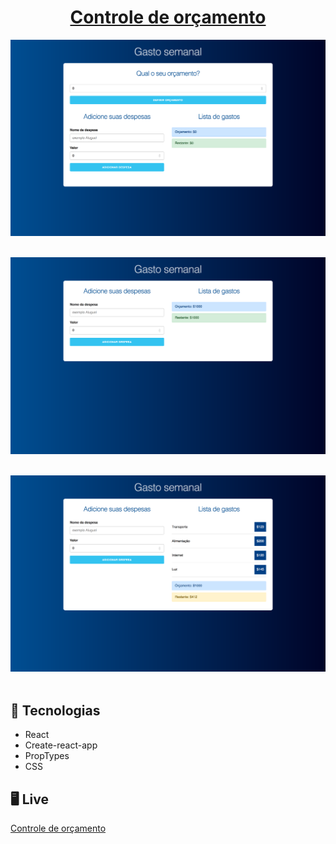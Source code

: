 <h1 align="center">
  <a href="https://musing-shirley-07391e.netlify.app/">
    Controle de orçamento
  </a>
</h1>


<p align="center">
  <img alt="GitHub language count" src="./project-assets/tela01.png"><br><br>

  <img alt="GitHub language count" src="./project-assets/tela02.png"><br><br>

  <img alt="GitHub language count" src="./project-assets/tela03.png"><br><br>


</p>

## 🚀 Tecnologias

- React
- Create-react-app
- PropTypes
- CSS

## 🖥 Live
<a href="https://musing-shirley-07391e.netlify.app/">
  Controle de orçamento
</a>
